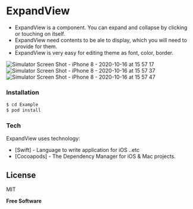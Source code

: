 # ExpandView
  - ExpandView is a component. You can expand and collapse by clicking or touching on itself.
  - ExpandView need contents to be ale to display, which you will need to provide for them.
  - ExpandView is very easy for editing theme as font, color, border.
  
![Simulator Screen Shot - iPhone 8 - 2020-10-16 at 15 57 17](https://user-images.githubusercontent.com/15699560/96229149-1c259400-0fc9-11eb-95f7-4ffe0f9dae5d.png)
![Simulator Screen Shot - iPhone 8 - 2020-10-16 at 15 57 37](https://user-images.githubusercontent.com/15699560/96229158-1def5780-0fc9-11eb-9906-09bda22f006b.png)
![Simulator Screen Shot - iPhone 8 - 2020-10-16 at 15 57 47](https://user-images.githubusercontent.com/15699560/96229161-1e87ee00-0fc9-11eb-918e-815b47a7b750.png)

### Installation
```sh
$ cd Example
$ pod install
```

### Tech
ExpandView uses technology:

* [Swift] - Language to write application for iOS ..etc
* [Cocoapods] - The Dependency Manager for iOS & Mac projects.

License
----
MIT

**Free Software**



